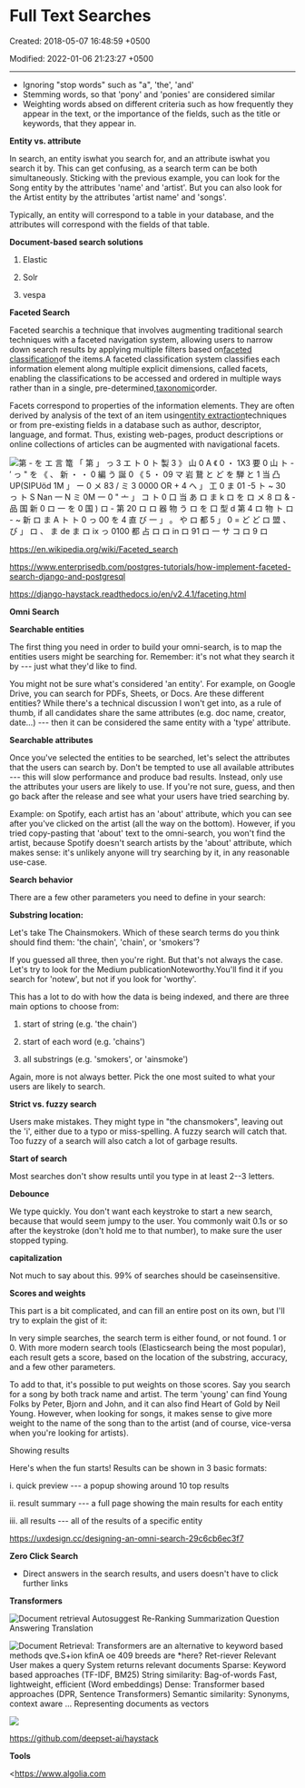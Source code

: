 # Full Text Searches

Created: 2018-05-07 16:48:59 +0500

Modified: 2022-01-06 21:23:27 +0500

---
-   Ignoring "stop words" such as "a", 'the', 'and'
-   Stemming words, so that 'pony' and 'ponies' are considered similar
-   Weighting words absed on different criteria such as how frequently they appear in the text, or the importance of the fields, such as the title or keywords, that they appear in.



**Entity vs. attribute**

In search, an entity iswhat you search for, and an attribute iswhat you search it by. This can get confusing, as a search term can be both simultaneously. Sticking with the previous example, you can look for the Song entity by the attributes 'name' and 'artist'. But you can also look for the Artist entity by the attributes 'artist name' and 'songs'.



Typically, an entity will correspond to a table in your database, and the attributes will correspond with the fields of that table.



**Document-based search solutions**

1.  Elastic

2.  Solr

3.  vespa



**Faceted Search**

Faceted searchis a technique that involves augmenting traditional search techniques with a faceted navigation system, allowing users to narrow down search results by applying multiple filters based on[faceted classification](https://en.wikipedia.org/wiki/Faceted_classification)of the items.A faceted classification system classifies each information element along multiple explicit dimensions, called facets, enabling the classifications to be accessed and ordered in multiple ways rather than in a single, pre-determined,[taxonomic](https://en.wikipedia.org/wiki/Taxonomy_(general))order.



Facets correspond to properties of the information elements. They are often derived by analysis of the text of an item using[entity extraction](https://en.wikipedia.org/wiki/Entity_extraction)techniques or from pre-existing fields in a database such as author, descriptor, language, and format. Thus, existing web-pages, product descriptions or online collections of articles can be augmented with navigational facets.

![第 - を エ 言 篭 「 第 」 っ 3 エ ト 0 ト 製 3 》 山 0 A 《 0 ・ 1X3 要 0 山 ト - ′ っ " を 《 、 新 ・ ・ 0 編 う 誕 0 《 5 ・ 09 マ 岩 鵞 と ど を 騨 と 1 当 凸 UP(SIPUöd 1M 」 ー 0 メ 83 / ミ 3 0000 OR + 4 へ 」 工 0 ま 01 -5 ト ~ 30 っ ト S Nan 一 N ミ 0M 一 0 " 亠 」 コ ト 0 口 当 あ ロ ま k ロ を ロ メ 8 ロ & - 品 国 新 0 ロ 一 を 0 国 ) ロ - 第 20 ロ ロ 器 物 う ロ を 口 型 d 第 4 ロ 物 ト ロ - ~ 新 ロ ま A ト ト 0 っ 00 を 4 直 び 一 」 。 や ロ 都 5 」 0 = ど ど ロ 盟 、 び 」 ロ 、 ま de ま ロ ⅸ っ 0100 都 占 ロ ロ in ロ 91 ロ 一 サ コ ロ 9 ロ ](../../media/Technologies-Elasticsearch-Full-Text-Searches-image1.jpg)



<https://en.wikipedia.org/wiki/Faceted_search>

<https://www.enterprisedb.com/postgres-tutorials/how-implement-faceted-search-django-and-postgresql>

<https://django-haystack.readthedocs.io/en/v2.4.1/faceting.html>



**Omni Search**

**Searchable entities**

The first thing you need in order to build your omni-search, is to map the entities users might be searching for. Remember: it's not what they search it by --- just what they'd like to find.



You might not be sure what's considered 'an entity'. For example, on Google Drive, you can search for PDFs, Sheets, or Docs. Are these different entities? While there's a technical discussion I won't get into, as a rule of thumb, if all candidates share the same attributes (e.g. doc name, creator, date...) --- then it can be considered the same entity with a 'type' attribute.



**Searchable attributes**

Once you've selected the entities to be searched, let's select the attributes that the users can search by. Don't be tempted to use all available attributes --- this will slow performance and produce bad results. Instead, only use the attributes your users are likely to use. If you're not sure, guess, and then go back after the release and see what your users have tried searching by.



Example: on Spotify, each artist has an 'about' attribute, which you can see after you've clicked on the artist (all the way on the bottom). However, if you tried copy-pasting that 'about' text to the omni-search, you won't find the artist, because Spotify doesn't search artists by the 'about' attribute, which makes sense: it's unlikely anyone will try searching by it, in any reasonable use-case.



**Search behavior**

There are a few other parameters you need to define in your search:

**Substring location:**

Let's take The Chainsmokers. Which of these search terms do you think should find them: 'the chain', 'chain', or 'smokers'?



If you guessed all three, then you're right. But that's not always the case. Let's try to look for the Medium publicationNoteworthy.You'll find it if you search for 'notew', but not if you look for 'worthy'.



This has a lot to do with how the data is being indexed, and there are three main options to choose from:

1.  start of string (e.g. 'the chain')

2.  start of each word (e.g. 'chains')

3.  all substrings (e.g. 'smokers', or 'ainsmoke')



Again, more is not always better. Pick the one most suited to what your users are likely to search.



**Strict vs. fuzzy search**

Users make mistakes. They might type in "the chansmokers", leaving out the 'i', either due to a typo or miss-spelling. A fuzzy search will catch that. Too fuzzy of a search will also catch a lot of garbage results.



**Start of search**

Most searches don't show results until you type in at least 2--3 letters.



**Debounce**

We type quickly. You don't want each keystroke to start a new search, because that would seem jumpy to the user. You commonly wait 0.1s or so after the keystroke (don't hold me to that number), to make sure the user stopped typing.



**capitalization**

Not much to say about this. 99% of searches should be caseinsensitive.



**Scores and weights**

This part is a bit complicated, and can fill an entire post on its own, but I'll try to explain the gist of it:

In very simple searches, the search term is either found, or not found. 1 or 0. With more modern search tools (Elasticsearch being the most popular), each result gets a score, based on the location of the substring, accuracy, and a few other parameters.

To add to that, it's possible to put weights on those scores. Say you search for a song by both track name and artist. The term 'young' can find Young Folks by Peter, Bjorn and John, and it can also find Heart of Gold by Neil Young. However, when looking for songs, it makes sense to give more weight to the name of the song than to the artist (and of course, vice-versa when you're looking for artists).

Showing results

Here's when the fun starts! Results can be shown in 3 basic formats:

i.  quick preview --- a popup showing around 10 top results

ii. result summary --- a full page showing the main results for each entity

iii. all results --- all of the results of a specific entity



<https://uxdesign.cc/designing-an-omni-search-29c6cb6ec3f7>



**Zero Click Search**
-   Direct answers in the search results, and users doesn't have to click further links



**Transformers**

![Document retrieval Autosuggest Re-Ranking Summarization Question Answering Translation ](../../media/Technologies-Elasticsearch-Full-Text-Searches-image2.jpeg)



![Document Retrieval: Transformers are an alternative to keyword based methods qve.S+ion kfinA oe 409 breeds are *here? Ret-riever Relevant User makes a query System returns relevant documents Sparse: Keyword based approaches (TF-IDF, BM25) String similarity: Bag-of-words Fast, lightweight, efficient (Word embeddings) Dense: Transformer based approaches (DPR, Sentence Transformers) Semantic similarity: Synonyms, context aware ... Representing documents as vectors ](../../media/Technologies-Elasticsearch-Full-Text-Searches-image3.jpeg)



![](../../media/Technologies-Elasticsearch-Full-Text-Searches-image4.jpeg)



<https://github.com/deepset-ai/haystack>



**Tools**

<https://www.algolia.com




